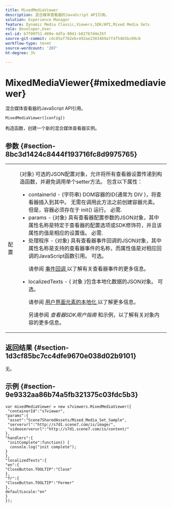 ```yaml
---
title: MixedMediaViewer
description: 混合媒体查看器的JavaScript API引用。
solution: Experience Manager
feature: Dynamic Media Classic,Viewers,SDK/API,Mixed Media Sets
role: Developer,User
exl-id: b7f09f51-409e-4dfa-9041-b82767d4e35f
source-git-commit: cdc85af782ebc492ae2303469a7f4f54b5bc09c8
workflow-type: tm+mt
source-wordcount: '207'
ht-degree: 3%

---
```


# MixedMediaViewer{#mixedmediaviewer}

混合媒体查看器的JavaScript API引用。

`MixedMediaViewer([config])`

构造函数，创建一个新的混合媒体查看器实例。

## 参数 {#section-8bc3d1424c8444f193716fc8d9975765}

<table id="table_896DFF34A68A403DB93A6D597461A573"> 
 <tbody> 
  <tr> 
   <td colname="col1"> <p> <span class="codeph"> <span class="varname"> 配置 </span> </span> </p> </td> 
   <td colname="col2"> <p> <span class="codeph"> {对象} </span> 可选的JSON配置对象，允许将所有查看器设置传递到构造函数，并避免调用单个setter方法。 包含以下属性： </p> <p> 
     <ul id="ul_266C711E8E75471E90C15F39A96A142F"> 
      <li id="li_71857BBD652243A094E936C2C8EA9702"> <span class="codeph"> containerId </span> - <span class="codeph"> {字符串} </span> DOM容器的ID(通常为 <span class="codeph"> DIV </span>)，将查看器插入到其中。 无需在调用此方法之前创建容器元素。 但是，容器必须存在于 <span class="codeph"> init() </span> 运行。 必需. </li> 
      <li id="li_3D28979F04274AC9B507B33D4275FC3A"> <span class="codeph"> params </span> - <span class="codeph"> {对象} </span> 具有查看器配置参数的JSON对象，其中属性名称是特定于查看器的配置选项或SDK修饰符，并且该属性的值是相应的设置值。 必需. </li> 
      <li id="li_A40AC2167575415FB3383D070E27B9AB"> <span class="codeph"> 处理程序 </span> - <span class="codeph"> {对象} </span> 具有查看器事件回调的JSON对象，其中属性名称是支持的查看器事件的名称，而属性值是对相应回调的JavaScript函数引用。 可选。 <p>请参阅 <a href="../../../c-html5-s7-aem-asset-viewers/c-html5-mixedmedia-viewer-about/c-html5-mixedmedia-event-callbacks.md#concept-273d2cddbb7144e284b618ffaf3deabc" format="dita" scope="local"> 事件回调 </a> 以了解有关查看器事件的更多信息。 </p> </li> 
      <li id="li_C592026403804A4FAE12863944A10EE4"> <p> <span class="codeph"> localizedTexts </span> - { <span class="codeph"> 对象 </span>}包含本地化数据的JSON对象。 可选。 </p> <p>请参阅 <a href="../../../c-html5-s7-aem-asset-viewers/c-html5-mixedmedia-viewer-about/c-html5-mixedmedia-viewer-localization.md#concept-16262b8096474d6c9c018c3e99110dd1" format="dita" scope="local"> 用户界面元素的本地化 </a> 以了解更多信息。 </p> <p>另请参阅 <i>查看器SDK用户指南</i> 和示例，以了解有关对象内容的更多信息。 </p> </li> 
     </ul> </p> </td> 
  </tr> 
 </tbody> 
</table>

## 返回结果 {#section-1d3cf85bc7cc4dfe9670e038d02b9101}

无。

## 示例 {#section-9e9332aa86b74a5fb321375c03fdc5b3}

```
var mixedMediaViewer = new s7viewers.MixedMediaViewer({ 
 "containerId":"s7viewer", 
"params":{ 
 "asset":"Scene7SharedAssets/Mixed_Media_Set_Sample", 
 "serverurl":"http://s7d1.scene7.com/is/image/", 
 "videoserverurl":"http://s7d1.scene7.com/is/content/" 
}, 
"handlers":{ 
 "initComplete":function() { 
  console.log("init complete"); 
} 
}, 
"localizedTexts":{ 
"en":{ 
"CloseButton.TOOLTIP":"Close" 
}, 
"fr":{ 
"CloseButton.TOOLTIP":"Fermer" 
}, 
defaultLocale:"en" 
} 
});
```
